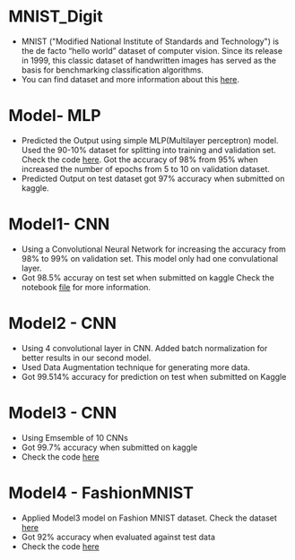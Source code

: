 # MNIST_Digit
- MNIST ("Modified National Institute of Standards and Technology") is the de facto “hello world” dataset of computer vision. Since its release in 1999, this classic dataset of handwritten images has served as the basis for benchmarking classification algorithms. 
- You can find dataset and more information about this [here](https://www.kaggle.com/c/digit-recognizer).

# Model- MLP
- Predicted the Output using simple MLP(Multilayer perceptron) model. Used the 90-10% dataset for splitting into training and validation set. Check the code [here](https://github.com/ankurshukla03/MNIST_Digit/blob/master/Digit_MLP.ipynb). Got the accuracy of 98% from 95% when increased the number of epochs from 5 to 10 on validation dataset.
- Predicted Output on test dataset got 97% accuracy when submitted on kaggle.

# Model1- CNN
- Using a Convolutional Neural Network for increasing the accuracy from 98% to 99% on validation set. This model only had one convulational layer.
- Got 98.5% accuray on test set when submitted on kaggle
Check the notebook [file](https://github.com/ankurshukla03/MNIST_Digit/blob/master/Digit_CNN.ipynb) for more information.

# Model2 - CNN
- Using 4 convolutional layer in CNN. Added batch normalization for better results in our second model.
- Used Data Augmentation technique for generating more data.
- Got 99.514% accuracy for prediction on test when submitted on Kaggle 

# Model3 - CNN 
- Using Emsemble of 10 CNNs
- Got 99.7% accuracy when submitted on kaggle
- Check the code [here](https://www.kaggle.com/ankurshukla03/mnist-using-ensemble-cnn-0-997)

# Model4 - FashionMNIST
- Applied Model3 model on Fashion MNIST dataset. Check the dataset [here](https://www.kaggle.com/zalando-research/fashionmnist)
- Got 92% accuracy when evaluated against test data
- Check the code [here](https://www.kaggle.com/ankurshukla03/cnn-for-fashion-mnist)
